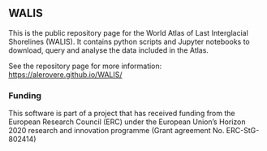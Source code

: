 ## WALIS

This is the public repository page for the World Atlas of Last Interglacial Shorelines (WALIS). It contains python scripts and Jupyter notebooks to download, query and analyse the data included in the Atlas.

See the repository page for more information: https://alerovere.github.io/WALIS/

### Funding
This software is part of a project that has received funding from the European Research Council (ERC) under the European Union’s Horizon 2020 research and innovation programme (Grant agreement No. ERC-StG-802414)
